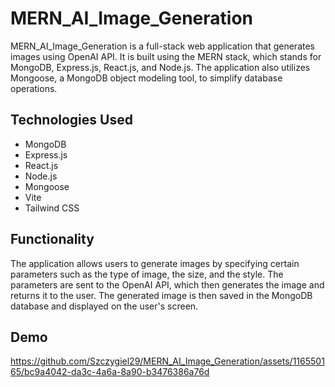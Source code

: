 # MERN_AI_Image_Generation

MERN_AI_Image_Generation is a full-stack web application that generates images using OpenAI API. It is built using the MERN stack, which stands for MongoDB, Express.js, React.js, and Node.js. The application also utilizes Mongoose, a MongoDB object modeling tool, to simplify database operations.

## Technologies Used

* MongoDB
* Express.js
* React.js
* Node.js
* Mongoose
* Vite
* Tailwind CSS

## Functionality

The application allows users to generate images by specifying certain parameters such as the type of image, the size, and the style. The parameters are sent to the OpenAI API, which then generates the image and returns it to the user. The generated image is then saved in the MongoDB database and displayed on the user's screen.

## Demo 

https://github.com/Szczygiel29/MERN_AI_Image_Generation/assets/116550165/bc9a4042-da3c-4a6a-8a90-b3476386a76d

